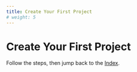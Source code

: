 ```yaml
---
title: Create Your First Project
# weight: 5
---
```


# Create Your First Project

Follow the steps, then jump back to the [Index](../index.md).
